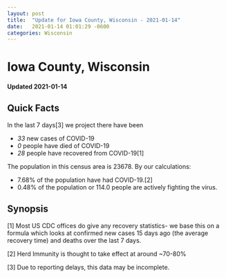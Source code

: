 ```yaml
---
layout: post
title:  "Update for Iowa County, Wisconsin - 2021-01-14"
date:   2021-01-14 01:01:29 -0600
categories: Wisconsin
---
```


# Iowa County, Wisconsin
#### Updated 2021-01-14

## Quick Facts

In the last 7 days[3] we project there have been
- *33* new cases of COVID-19
- *0* people have died of COVID-19
- *28* people have recovered from COVID-19[1]

The population in this census area is 23678. By our calculations:
- 7.68% of the population have had COVID-19.[2]
- 0.48% of the population or 114.0 people are actively fighting the virus.

## Synopsis




[1] Most US CDC offices do give any recovery statistics- we base this on a formula which looks at confirmed new cases
15 days ago (the average recovery time) and deaths over the last 7 days.

[2] Herd Immunity is thought to take effect at around ~70-80%

[3] Due to reporting delays, this data may be incomplete.
 
    